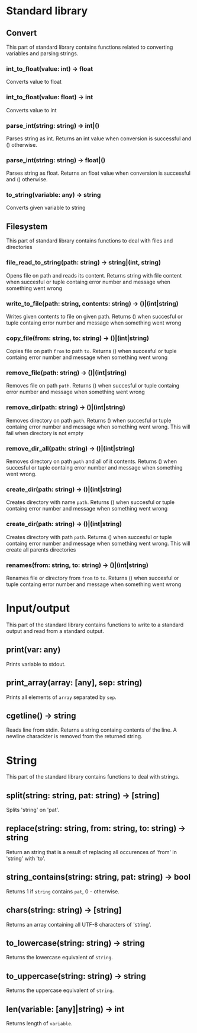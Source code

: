 # Standard library

## Convert
This part of standard library contains functions related to converting variables and parsing strings.

### int_to_float(value: int) -> float
Converts value to float

### int_to_float(value: float) -> int
Converts value to int

### parse_int(string: string) -> int|()
Parses string as int. Returns an int value when conversion is successful and () otherwise.

### parse_int(string: string) -> float|()
Parses string as float. Returns an float value when conversion is successful and () otherwise.

### to_string(variable: any) -> string
Converts given variable to string

## Filesystem
This part of standard library contains functions to deal with files and directories

### file_read_to_string(path: string) -> string|(int, string)
Opens file on path and reads its content. Returns string with file content when succesful or tuple containg error number and message when something went wrong

### write_to_file(path: string, contents: string) -> ()|(int|string)
Writes given contents to file on given path.
Returns () when succesful or tuple containg error number and message when something went wrong

### copy_file(from: string, to: string) -> ()|(int|string)
Copies file on path `from` to path `to`.
Returns () when succesful or tuple containg error number and message when something went wrong

### remove_file(path: string) -> ()|(int|string)
Removes file on path `path`.
Returns () when succesful or tuple containg error number and message when something went wrong

### remove_dir(path: string) -> ()|(int|string)
Removes directory on path `path`.
Returns () when succesful or tuple containg error number and message when something went wrong.
This will fail when directory is not empty

### remove_dir_all(path: string) -> ()|(int|string)
Removes directory on path `path` and all of it contents.
Returns () when succesful or tuple containg error number and message when something went wrong.

### create_dir(path: string) -> ()|(int|string)
Creates directory with name `path`.
Returns () when succesful or tuple containg error number and message when something went wrong

### create_dir(path: string) -> ()|(int|string)
Creates directory with path `path`.
Returns () when succesful or tuple containg error number and message when something went wrong.
This will create all parents directories

### renames(from: string, to: string) -> ()|(int|string)
Renames file or directory from `from` to `to`.
Returns () when succesful or tuple containg error number and message when something went wrong

# Input/output
This part of the standard library contains functions to write to a standard output and read from a standard output.

## print(var: any)
Prints variable to stdout.

## print_array(array: [any], sep: string)
Prints all elements of `array` separated by `sep`.

## cgetline() -> string
Reads line from stdin. Returns a string containg contents of the line. A newline charackter is removed from the returned string.

# String
This part of the standard library contains functions to deal with strings.

## split(string: string, pat: string) -> [string]
Splits 'string' on 'pat'.

## replace(string: string, from: string, to: string) -> string
Return an string that is a result of replacing all occurences of 'from' in 'string' with 'to'.

## string_contains(string: string, pat: string) -> bool
Returns 1 if `string` contains `pat`, 0 - otherwise.

## chars(string: string) -> [string]
Returns an array containing all UTF-8 characters of 'string'.

## to_lowercase(string: string) -> string
Returns the lowercase equivalent of `string`.

## to_uppercase(string: string) -> string
Returns the uppercase equivalent of `string`.

## len(variable: [any]|string) -> int 
Returns length of `variable`.